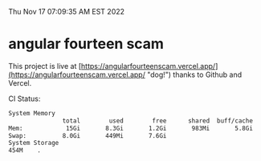Thu Nov 17 07:09:35 AM EST 2022

# angular fourteen scam


This project is live at [https://angularfourteenscam.vercel.app/](https://angularfourteenscam.vercel.app/ "dog!") thanks to Github and Vercel.

CI Status: 

```bash
System Memory
               total        used        free      shared  buff/cache   available
Mem:            15Gi       8.3Gi       1.2Gi       983Mi       5.8Gi       5.7Gi
Swap:          8.0Gi       449Mi       7.6Gi
System Storage
454M	.
```
